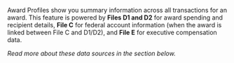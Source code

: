 Award Profiles show you summary information across all
transactions for an award. This feature is powered by **Files D1
and D2** for award spending and recipient details, **File C**
for federal account information (when the award is linked
between File C and D1/D2), and **File E** for executive
compensation data.

*Read more about these data sources in the section below.*
